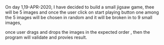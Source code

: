 On day 1,19-APR-2020,
I have decided to build a small jigsaw game, thee will be 5 images and once the user click on start playing button one among the 5 images will be chosen in random and it will be broken in to 9 small images,

once user drags and drops the images in the expected order , then the program will validate and provies result.

